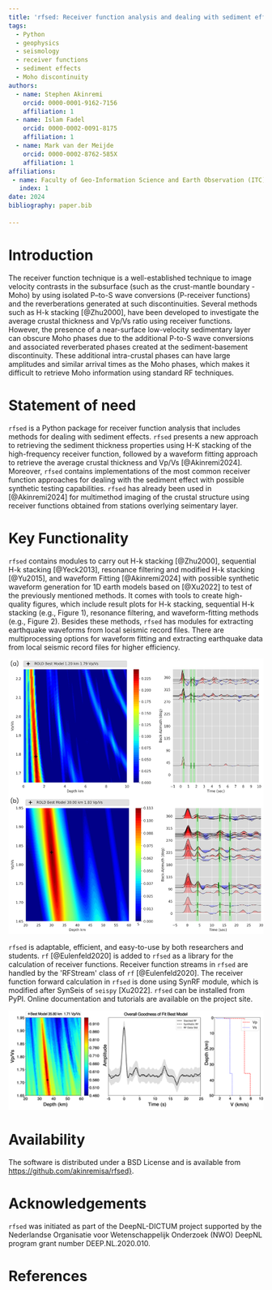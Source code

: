 ```yaml
---
title: 'rfsed: Receiver function analysis and dealing with sediment effects'
tags:
  - Python
  - geophysics
  - seismology
  - receiver functions
  - sediment effects
  - Moho discontinuity
authors:
  - name: Stephen Akinremi
    orcid: 0000-0001-9162-7156
    affiliation: 1
  - name: Islam Fadel
    orcid: 0000-0002-0091-8175
    affiliation: 1
  - name: Mark van der Meijde
    orcid: 0000-0002-8762-585X
    affiliation: 1
affiliations:
 - name: Faculty of Geo-Information Science and Earth Observation (ITC), University of Twente, Enschede, The Netherlands
   index: 1
date: 2024
bibliography: paper.bib

---
```


# Introduction

The receiver function technique is a well-established technique to image velocity contrasts in the subsurface (such as the crust-mantle boundary - Moho) by using isolated P–to-S wave conversions (P-receiver functions) and the reverberations generated at such discontinuities. Several methods such as H-k stacking [@Zhu2000], have been developed to investigate the average crustal thickness and Vp/Vs ratio using receiver functions. However, the presence of a near-surface low-velocity sedimentary layer can obscure Moho phases due to the additional P-to-S wave conversions and associated reverberated phases created at the sediment-basement discontinuity. These additional intra-crustal phases can have large amplitudes and similar arrival times as the Moho phases, which makes it difficult to retrieve Moho information using standard RF techniques. 

# Statement of need
``rfsed`` is a Python package for receiver function analysis that includes methods for dealing with sediment effects. ``rfsed`` presents a new approach to retrieving the sediment thickness properties using H-K stacking of the high-frequency receiver function, followed by a waveform fitting approach to retrieve the average crustal thickness and Vp/Vs [@Akinremi2024]. Moreover, ``rfsed`` contains implementations of the most common receiver function approaches for dealing with the sediment effect with possible synthetic testing capabilities. ``rfsed`` has already been used in [@Akinremi2024] for multimethod imaging of the crustal structure using receiver functions obtained from stations overlying seimentary layer.
# Key Functionality
``rfsed`` contains modules to carry out H-k stacking [@Zhu2000], sequential H-k stacking [@Yeck2013], resonance filtering and modified H-k stacking [@Yu2015], and waveform Fitting [@Akinremi2024] with possible synthetic waveform generation for 1D earth models based on [@Xu2022] to test of the previously mentioned methods. It comes with tools to create high-quality figures, which include result plots for H-k stacking, sequential H-k stacking (e.g., Figure 1), resonance filtering, and waveform-fitting methods (e.g., Figure 2). Besides these methods, ``rfsed`` has modules for extracting earthquake waveforms from local seismic record files. There are multiprocessing options for waveform fitting and extracting earthquake data from local seismic record files for higher efficiency.

![Example of a sequential H-k stacking plot for receiver functions obtained from station ROLD (Network: NL) (a) sediment layer (b) Moho layer, generated using ``rfsed``](paper_figures/Figure1.png)

``rfsed`` is adaptable, efficient, and easy-to-use by both researchers and students. ``rf`` [@Eulenfeld2020] is added to ``rfsed`` as a library for the calculation of receiver functions. Receiver function streams in ``rfsed`` are handled by the 'RFStream' class of ``rf`` [@Eulenfeld2020]. The receiver function forward calculation in ``rfsed`` is done using SynRF module, which is modified after SynSeis of ``seispy`` [Xu2022]. ``rfsed`` can be installed from PyPI. Online documentation and tutorials are available on the project site.

![Example of a waveform-fitting result plot generated using ``rfsed``](paper_figures/Figure2.png)

# Availability

The software is distributed under a BSD License and is available from <https://github.com/akinremisa/rfsed}>.


# Acknowledgements

``rfsed`` was initiated as part of the DeepNL-DICTUM project supported by the Nederlandse Organisatie voor Wetenschappelijk Onderzoek (NWO) DeepNL program grant number DEEP.NL.2020.010.



# References
